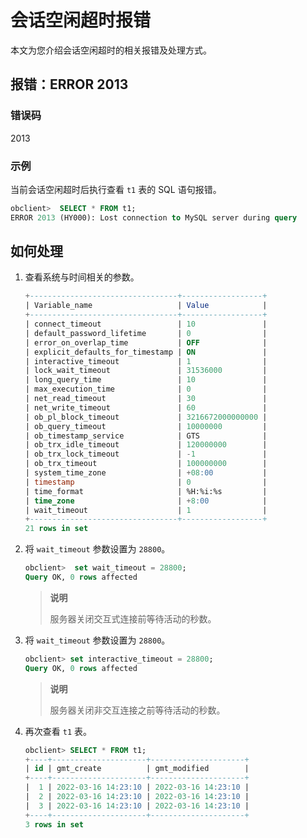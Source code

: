 # 会话空闲超时报错

本文为您介绍会话空闲超时的相关报错及处理方式。

## 报错：ERROR 2013

### 错误码

2013

### 示例

当前会话空闲超时后执行查看 `t1` 表的 SQL 语句报错。

```sql
obclient>  SELECT * FROM t1;
ERROR 2013 (HY000): Lost connection to MySQL server during query
```

## 如何处理

1. 查看系统与时间相关的参数。

   ```sql
   +---------------------------------+------------------+
   | Variable_name                   | Value            |
   +---------------------------------+------------------+
   | connect_timeout                 | 10               |
   | default_password_lifetime       | 0                |
   | error_on_overlap_time           | OFF              |
   | explicit_defaults_for_timestamp | ON               |
   | interactive_timeout             | 1                |
   | lock_wait_timeout               | 31536000         |
   | long_query_time                 | 10               |
   | max_execution_time              | 0                |
   | net_read_timeout                | 30               |
   | net_write_timeout               | 60               |
   | ob_pl_block_timeout             | 3216672000000000 |
   | ob_query_timeout                | 10000000         |
   | ob_timestamp_service            | GTS              |
   | ob_trx_idle_timeout             | 120000000        |
   | ob_trx_lock_timeout             | -1               |
   | ob_trx_timeout                  | 100000000        |
   | system_time_zone                | +08:00           |
   | timestamp                       | 0                |
   | time_format                     | %H:%i:%s         |
   | time_zone                       | +8:00            |
   | wait_timeout                    | 1                |
   +---------------------------------+------------------+
   21 rows in set
   ```

2. 将 `wait_timeout` 参数设置为 `28800`。

   ```sql
   obclient>  set wait_timeout = 28800;
   Query OK, 0 rows affected
   ```

   > **说明**
   >
   > 服务器关闭交互式连接前等待活动的秒数。

3. 将 `wait_timeout` 参数设置为 `28800`。

   ```sql
   obclient> set interactive_timeout = 28800;
   Query OK, 0 rows affected
   ```

   > **说明**
   >
   > 服务器关闭非交互连接之前等待活动的秒数。

4. 再次查看 `t1` 表。

   ```sql
   obclient> SELECT * FROM t1;
   +----+---------------------+---------------------+
   | id | gmt_create          | gmt_modified        |
   +----+---------------------+---------------------+
   |  1 | 2022-03-16 14:23:10 | 2022-03-16 14:23:10 |
   |  2 | 2022-03-16 14:23:10 | 2022-03-16 14:23:10 |
   |  3 | 2022-03-16 14:23:10 | 2022-03-16 14:23:10 |
   +----+---------------------+---------------------+
   3 rows in set
   ```

